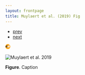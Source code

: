 ```yaml
---
layout: frontpage
title: Muylaert et al. (2019) Fig
---
```


<div class="navbar">
  <div class="navbar-inner">
      <ul class="nav">
          <li><a href="hanta.html">prev</a></li>
          <li><a href="hanta.html">next</a></li>
      </ul>
  </div>
</div>

[![doi](../icons16/doi-icon.png)](https://doi.org/10.1086/302011)

![Muylaert et al. 2019](../bigpublpics/hanta.png)

**Figure**. Caption
